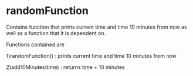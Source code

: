 # randomFunction
Contains function that prints current time and time 10 minutes from now as well as a function that it is dependent on.

Functions contained are

1)randomFunction() : prints current time and time 10 minutes from now

2)add10Minutes(time) : returns time + 10 minutes
